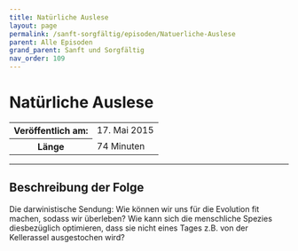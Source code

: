 ```yaml
---
title: Natürliche Auslese
layout: page
permalink: /sanft-sorgfältig/episoden/Natuerliche-Auslese
parent: Alle Episoden
grand_parent: Sanft und Sorgfältig
nav_order: 109
---
```


# Natürliche Auslese
<table class="resp-table dcf-table dcf-table-responsive dcf-table-bordered dcf-table-striped dcf-w-100%">
                    <tbody>
                        <tr>
                            <th scope="row">Veröffentlich am:</th>
                            <td data-label="Veröffentlich am:">17. Mai 2015</td>
                        </tr>
                        <tr>
                            <th scope="row">Länge </th>
                            <td data-label="Länge ">74 Minuten</td>
                        </tr></tbody>
                </table>

***

## Beschreibung der Folge

<div>
Die darwinistische Sendung: Wie können wir uns für die Evolution fit machen, sodass wir überleben? Wie kann sich die menschliche Spezies diesbezüglich optimieren, dass sie nicht eines Tages z.B. von der Kellerassel ausgestochen wird?  
</div>

